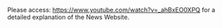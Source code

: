 Please access: https://www.youtube.com/watch?v=_ahBxEO0XPQ for a detailed explanation of the News Website.
